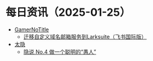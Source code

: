 ﻿# 每日资讯（2025-01-25）

- [GamerNoTitle](https://bili33.top/atom.xml)
  - [迁移自定义域名邮箱服务到Larksuite（飞书国际版）](https://bili33.top/posts/Move-My-Email-to-Larksuite/)
- [太隐](https://wangyurui.com/feed.xml)
  - [隐说 No.4 做一个聪明的“愚人”](https://wangyurui.com/posts/yin-shuo-no-4-zuo-yi-ge-cong-ming-de-yu-ren-ec6c7e0a)
